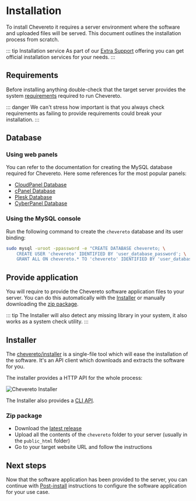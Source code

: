 # Installation

To install Chevereto it requires a server environment where the software and uploaded files will be served. This document outlines the installation process from scratch.

::: tip Installation service
As part of our [Extra Support](https://chevereto.com/support) offering you can get official installation services for your needs.
:::

## Requirements

Before installing anything double-check that the target server provides the system [requirements](../setup/system/requirements.md) required to run Chevereto.

::: danger
We can't stress how important is that you always check requirements as failing to provide requirements could break your installation.
:::

## Database

### Using web panels

You can refer to the documentation for creating the MySQL database required for Chevereto. Here some references for the most popular panels:

* [CloudPanel Database](https://www.cloudpanel.io/docs/cloudpanel-ce/frontend-area/databases)
* [cPanel Database](https://docs.cpanel.net/cpanel/databases/mysql-databases/)
* [Plesk Database](https://docs.plesk.com/en-US/obsidian/customer-guide/website-databases/creating-databases.65157/)
* [CyberPanel Database](https://cyberpanel.net/docs/view-and-manage-databases-table-from-cloud-platform/)

### Using the MySQL console

Run the following command to create the `chevereto` database and its user binding:

```sh
sudo mysql -uroot -ppassword -e "CREATE DATABASE chevereto; \
    CREATE USER 'chevereto' IDENTIFIED BY 'user_database_password'; \
    GRANT ALL ON chevereto.* TO 'chevereto' IDENTIFIED BY 'user_database_password';"
```

## Provide application

You will require to provide the Chevereto software application files to your server. You can do this automatically with the [Installer](#installer) or manually downloading the [zip package](#zip-package).

::: tip
The Installer will also detect any missing library in your system, it also works as a system check utility.
:::

## Installer

The [chevereto/installer](https://github.com/chevereto/installer) is a single-file tool which will ease the installation of the software. It's an API client which downloads and extracts the software for you.

The installer provides a HTTP API for the whole process:

![Chevereto Installer](https://camo.githubusercontent.com/1c1a868703419338eb6b01802270171b4bbb134d/68747470733a2f2f63686576657265746f2e636f6d2f7372632f696d672f696e7374616c6c65722f73637265656e2d76322e706e673f3230313930363233)

The Installer also provides a [CLI API](https://github.com/chevereto/installer/blob/master/CLI_API.md).

### Zip package

* Download the [latest release](https://chevereto.com/panel/downloads)
* Upload all the contents of the `chevereto` folder to your server (usually in the `public_html` folder)
* Go to your target website URL and follow the instructions

## Next steps

Now that the software application has been provided to the server, you can continue with [Post-install](post-install.md) instructions to configure the software application for your use case.
